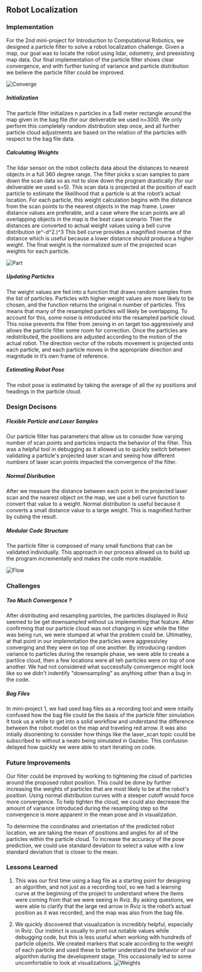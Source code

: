 ## Robot Localization

### Implementation

For the 2nd mini-project for Introduction to Computational Robotics, we designed a particle filter to solve a robot localization challenge. Given a map, our goal was to locate the robot using lidar, odometry, and preexisting map data. Our final implementation of the particle filter shows clear convergence, and with further tuning of variance and particle distribution we believe the particle filter could be improved.

![Converge](documentation/convergence.gif)

##### Initialization
The particle filter initializes n particles in a 5x8 meter rectangle around the map given in the bag file (for our deliverable we used n=300). We only perform this completely random distribution step once, and all further particle cloud adjustments are based on the relation of the particles with respect to the bag file data.

##### Calculating Weights
The lidar sensor on the robot collects data about the distances to nearest objects in a full 360 degree range. The filter picks s scan samples to pare down the scan data so as not to slow down the program drastically (for our deliverable we used s=5). This scan data is projected at the position of each particle to estimate the likelihood that a particle is at the robot’s actual location. For each particle, this weight calculation begins with the distance from the scan points to the nearest objects in the map frame. Lower distance values are preferable, and a case where the scan points are all overlapping objects in the map is the best case scenario. Then the distances are converted to actual weight values using a bell curve distribution (e^-d^2.)^3 This bell curve provides a magnified inverse of the distance which is useful because a lower distance should produce a higher weight. The final weight is the normalized sum of the  projected scan weights for each particle.

![Part](https://github.com/amfry/robot_localization/blob/master/documentation/part.png)

##### Updating Particles
The weight values are fed into a function that draws random samples from the list of particles. Particles with higher weight values are more likely to be chosen, and the function returns the original n number of particles. This means that many of the resampled particles will likely be overlapping. To account for this, some noise is introduced into the resampled particle cloud. This noise prevents the filter from zeroing in on target too aggressively and allows the particle filter some room for correction. Once the particles are redistributed, the positions are adjusted according to the motion of the actual robot. The direction vector of the robots movement is projected onto each particle, and each particle moves in the appropriate direction and magnitude in it’s own frame of reference.

##### Estimating Robot Pose
The robot pose is estimated by taking the average of all the xy positions and headings in the particle cloud.

### Design Decisons
##### Flexible Particle and Laser Samples
Our particle filter has parameters that allow us to consider how varying number of scan points and particles impacts the behavior of the filter.  This was a helpful tool in debugging as it allowed us to quickly switch between validating a particle's projected laser scan and seeing how different numbers of laser scan points impacted the convergence of the filter.

##### Normal Disribution

After we measure the distance between each point in the projected laser scan and the nearest object on the map, we use a bell curve function to convert that value to a weight. Normal distribution is useful because it converts a small distance value to a large weight. This is magnified further by cubing the result.

##### Modular Code Structure
The particle filter is composed of many small functions that can be validated individually. This approach in our process allowed us to build up the program incrementally and makes the code more readable.

![Flow](https://github.com/amfry/robot_localization/blob/master/documentation/flow.png)


### Challenges
##### Too Much Convergence ?
After distributing and resampling particles, the particles displayed in Rviz seemed to be get downsampled without us implementing that feature.  After confirming that our particle cloud was not changing in size while the filter was being run, we were stumped at what the problem could be. Ultimatley, at that point in our implemntation the particles were aggressivley converging and they were on top of one another.  By introducing random variance to particles during the resample phase, we were able to create a partilce cloud, then a few locations were all teh particles were on top of one another. We had not considered what successfully convergence might look like so we didn't indentify "downsampling" as anything other than a bug in the code.

##### Bag Files
In mini-project 1, we had used bag files as a recording tool and were intailly confused how the bag file could be the basis of the particle filter simulation.  It took us a while to get into a solid workflow and understand the difference between the robot model on the map and traveling red arrow.  It was also intially disorienting to consider how things like the laser_scan topic could be subscribed to without a neato being simulated in Gazebo. This confusion delayed how quickly we were able to start iterating on code.

### Future Improvements
Our filter could be improved by working to tightening the cloud of particles around the proposed robot position. This could be done by further increasing the weights of particles that are most likely to be at the robot's position.  Using normal distribution curves with a steeper cutoff would force more convergence.  To help tighten the cloud, we could also decrease the amount of variance introduced during the resampling step so the convergence is more apparent in the mean pose and in visualization.

To determine the coordinates and orientation of the predicted robot location, we are taking the mean of positions and angles for all of the particles within the particle cloud.  To increase the accuracy of the pose prediction, we could use standard deviation to select a value with a low standard deviation that is closer to the mean.

### Lessons Learned
1. This was our first time using a bag file as a starting point for designing an algorithm, and not just as a recording tool, so we had a learning curve at the beginning of the project to understand where the items were coming from that we were seeing in Rviz. By asking questions, we were able to clarify that the large red arrow in Rviz is the robot’s actual position as it was recorded, and the map was also from the bag file.

2. We quickly discovered that visualization is incredibly helpful, especially in Rviz. Our instinct is usually to print out notable values while debugging code, but this is less useful when working with hundreds of particle objects. We created markers that scale according to the weight of each particle and used these to better understand the behavior of our algorithm during the development stage. This occasionally led to some uncomfortable to look at visualizations.
![Weights](https://github.com/amfry/robot_localization/blob/master/documentation/weights.png)
